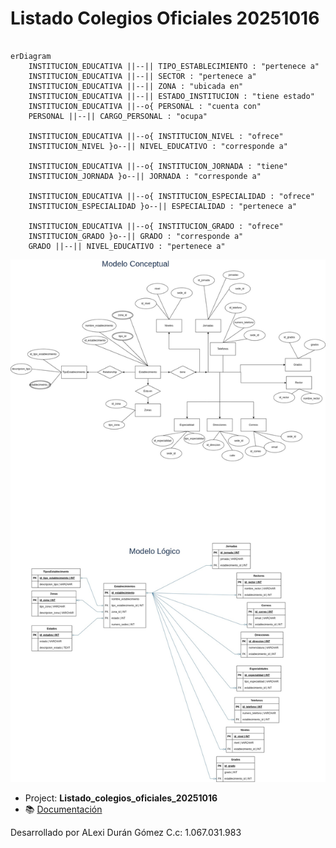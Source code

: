 # Listado Colegios Oficiales 20251016

```mermaid

erDiagram
    INSTITUCION_EDUCATIVA ||--|| TIPO_ESTABLECIMIENTO : "pertenece a"
    INSTITUCION_EDUCATIVA ||--|| SECTOR : "pertenece a"
    INSTITUCION_EDUCATIVA ||--|| ZONA : "ubicada en"
    INSTITUCION_EDUCATIVA ||--|| ESTADO_INSTITUCION : "tiene estado"
    INSTITUCION_EDUCATIVA ||--o{ PERSONAL : "cuenta con"
    PERSONAL ||--|| CARGO_PERSONAL : "ocupa"

    INSTITUCION_EDUCATIVA ||--o{ INSTITUCION_NIVEL : "ofrece"
    INSTITUCION_NIVEL }o--|| NIVEL_EDUCATIVO : "corresponde a"

    INSTITUCION_EDUCATIVA ||--o{ INSTITUCION_JORNADA : "tiene"
    INSTITUCION_JORNADA }o--|| JORNADA : "corresponde a"

    INSTITUCION_EDUCATIVA ||--o{ INSTITUCION_ESPECIALIDAD : "ofrece"
    INSTITUCION_ESPECIALIDAD }o--|| ESPECIALIDAD : "pertenece a"

    INSTITUCION_EDUCATIVA ||--o{ INSTITUCION_GRADO : "ofrece"
    INSTITUCION_GRADO }o--|| GRADO : "corresponde a"
    GRADO ||--|| NIVEL_EDUCATIVO : "pertenece a"

```

![Modelo conceotual](./img/Listado%20Colegios%20Oficiales%2020251016%20(4).jpg)

- Project: **Listado_colegios_oficiales_20251016**
- 📚 [Documentación](https://docs.google.com/document/d/1nwijOu7kT1J5EZ9AG5ys61OBG4a-kbuw/edit?usp=sharing&ouid=114885156140019858076&rtpof=true&sd=true)

Desarrollado por ALexi Durán Gómez C.c: 1.067.031.983
